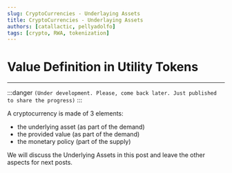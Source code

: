 ```yaml
---
slug: CryptoCurrencies - Underlaying Assets
title: CryptoCurrencies - Underlaying Assets
authors: [catallactic, pellyadolfo]
tags: [crypto, RWA, tokenization]
---
```


# Value Definition in Utility Tokens
---

:::danger
`(Under development. Please, come back later. Just published to share the progress)`
:::

A cryptocurrency is made of 3 elements:
- the underlying asset (as part of the demand)
- the provided value (as part of the demand)
- the monetary policy (part of the supply)

We will discuss the Underlying Assets in this post and leave the other aspects for next posts.

<!-- truncate -->



